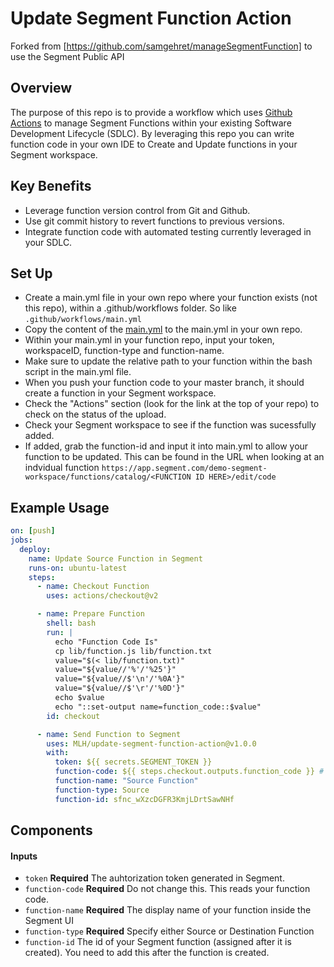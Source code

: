 # Update Segment Function Action

Forked from [https://github.com/samgehret/manageSegmentFunction] to use the Segment Public API

## Overview
The purpose of this repo is to provide a workflow which uses [Github Actions](https://help.github.com/en/actions) to manage Segment Functions within your existing Software Development Lifecycle (SDLC). By leveraging this repo you can write function code in your own IDE to Create and Update functions in your Segment workspace.

## Key Benefits
- Leverage function version control from Git and Github.
- Use git commit history to revert functions to previous versions.
- Integrate function code with automated testing currently leveraged in your SDLC.


## Set Up
- Create a main.yml file in your own repo where your function exists (not this repo), within a .github/workflows folder. So like `.github/workflows/main.yml`
- Copy the content of the [main.yml](https://github.com/samgehret/manageSegmentFunction/blob/master/.github/workflows/main.yml) to the main.yml in your own repo.
- Within your main.yml in your function repo, input your token, workspaceID, function-type and function-name.
- Make sure to update the relative path to your function within the bash script in the main.yml file.
- When you push your function code to your master branch, it should create a function in your Segment workspace.
- Check the "Actions" section (look for the link at the top of your repo) to check on the status of the upload.
- Check your Segment workspace to see if the function was sucessfully added.
- If added, grab the function-id and input it into main.yml to allow your function to be updated. This can be found in the URL when looking at an indvidual function `https://app.segment.com/demo-segment-workspace/functions/catalog/<FUNCTION ID HERE>/edit/code`

## Example Usage
```yml
on: [push]
jobs:
  deploy:
    name: Update Source Function in Segment
    runs-on: ubuntu-latest
    steps:
      - name: Checkout Function
        uses: actions/checkout@v2

      - name: Prepare Function
        shell: bash
        run: |
          echo "Function Code Is"
          cp lib/function.js lib/function.txt
          value="$(< lib/function.txt)"
          value="${value//'%'/'%25'}"
          value="${value//$'\n'/'%0A'}"
          value="${value//$'\r'/'%0D'}"
          echo $value
          echo "::set-output name=function_code::$value"
        id: checkout

      - name: Send Function to Segment
        uses: MLH/update-segment-function-action@v1.0.0
        with:
          token: ${{ secrets.SEGMENT_TOKEN }}
          function-code: ${{ steps.checkout.outputs.function_code }} # don't update this
          function-name: "Source Function"
          function-type: Source
          function-id: sfnc_wXzcDGFR3KmjLDrtSawNHf

```

## Components

#### Inputs
- `token`
**Required** The auhtorization token generated in Segment.
- `function-code`
**Required** Do not change this. This reads your function code.
- `function-name`
**Required** The display name of your function inside the Segment UI
- `function-type`
**Required** Specify either Source or Destination Function
- `function-id`
The id of your Segment function (assigned after it is created). You need to add this after the function is created.
